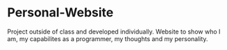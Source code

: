 # Personal-Website
Project outside of class and developed individually. Website to show who I am,
my capabilites as a programmer, my thoughts and my personality.